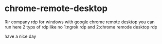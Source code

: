# chrome-remote-desktop
Rir company rdp for windows with google chrome remote desktop 
you can run here 2 typs of rdp like no 1:ngrok rdp and 2:chrome remode desktop rdp

have a nice day
